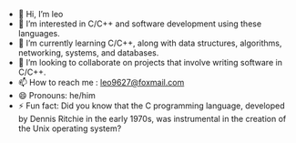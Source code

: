 - 👋 Hi, I’m leo
- 👀 I’m interested in C/C++ and software development using these languages.
- 🌱 I’m currently learning C/C++, along with data structures, algorithms, networking, systems, and databases.
- 💞️ I’m looking to collaborate on projects that involve writing software in C/C++.
- 📫 How to reach me : leo9627@foxmail.com
- 😄 Pronouns: he/him
- ⚡ Fun fact: Did you know that the C programming language, developed by Dennis Ritchie in the early 1970s, was instrumental in the creation of the Unix operating system?
